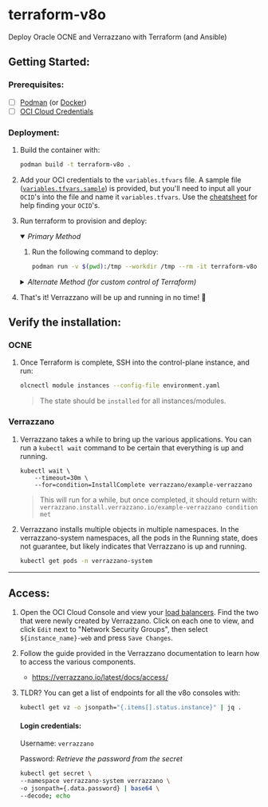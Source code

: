 # terraform-v8o

Deploy Oracle OCNE and Verrazzano with Terraform (and Ansible)

## Getting Started:

### Prerequisites:
- [ ] [Podman](https://podman.io/getting-started/installation) (or [Docker](https://docs.docker.com/engine/install/))
- [ ] [OCI Cloud Credentials](./oci-provider-conf.md)

### Deployment:

1. Build the container with:

    ```bash
    podman build -t terraform-v8o .
    ```

2. Add your OCI credentials to the `variables.tfvars` file. A sample file ([`variables.tfvars.sample`](./terraform.tfvars.sample)) is provided, but you'll need to input all your `OCID`'s into the file and name it `variables.tfvars`. Use the [cheatsheet](./oci-provider-conf.md) for help finding your `OCID`'s.

3. Run terraform to provision and deploy:
    
    <details open>
    <summary><i>Primary Method</i></summary>

    1. Run the following command to deploy:

        ```bash
        podman run -v $(pwd):/tmp --workdir /tmp --rm -it terraform-v8o -c "terraform init -upgrade && terraform apply"
        ```
    </details>

    <details>
    <summary><i>Alternate Method (for custom control of Terraform)</i></summary>

     1. Exec into the container with:

        ```bash
        podman run -v $(pwd):/tmp --workdir /tmp --rm -it terraform-v8o
        ```

     2. Use Terraform within the container to provision and deploy your OCNE + Verrazzano environment.

        ```bash
        terraform init
        terraform apply
        ```
        > **NOTE:** This method gives you more control of Terraform. For example, you can deploy multiple instances by leveraging Terraform workspaces (Example: `terraform workspace new ocne2` or `terraform workspace select ocne1`, etc...). Run `terraform help` for more options.
    </details>

4. That's it! Verrazzano will be up and running in no time! :tada:

## Verify the installation:

### OCNE

1. Once Terraform is complete, SSH into the control-plane instance, and run:

    ```bash
    olcnectl module instances --config-file environment.yaml
    ```

    > The state should be `installed` for all instances/modules.

### Verrazzano

1. Verrazzano takes a while to bring up the various applications. You can run a `kubectl wait` command to be certain that everything is up and running.

    ```
    kubectl wait \
        --timeout=30m \
        --for=condition=InstallComplete verrazzano/example-verrazzano
    ```
    
    > This will run for a while, but once completed, it should return with: `verrazzano.install.verrazzano.io/example-verrazzano condition met`

2. Verrazzano installs multiple objects in multiple namespaces. In the verrazzano-system namespaces, all the pods in the Running state, does not guarantee, but likely indicates that Verrazzano is up and running.

    ```bash
    kubectl get pods -n verrazzano-system
    ```

---

## Access:

1. Open the OCI Cloud Console and view your [load balancers](https://cloud.oracle.com/load-balancer/). Find the two that were newly created by Verrazzano. Click on each one to view, and click `Edit` next to "Network Security Groups", then select `${instance_name}-web` and press `Save Changes`.

2. Follow the guide provided in the Verrazzano documentation to learn how to access the various components.

   - https://verrazzano.io/latest/docs/access/

3. TLDR? You can get a list of endpoints for all the v8o consoles with:

    ```bash
    kubectl get vz -o jsonpath="{.items[].status.instance}" | jq .
    ```

    #### Login credentials:

    Username: `verrazzano`

    Password: *Retrieve the password from the secret*

    ```bash
    kubectl get secret \
    --namespace verrazzano-system verrazzano \
    -o jsonpath={.data.password} | base64 \
    --decode; echo
    ```